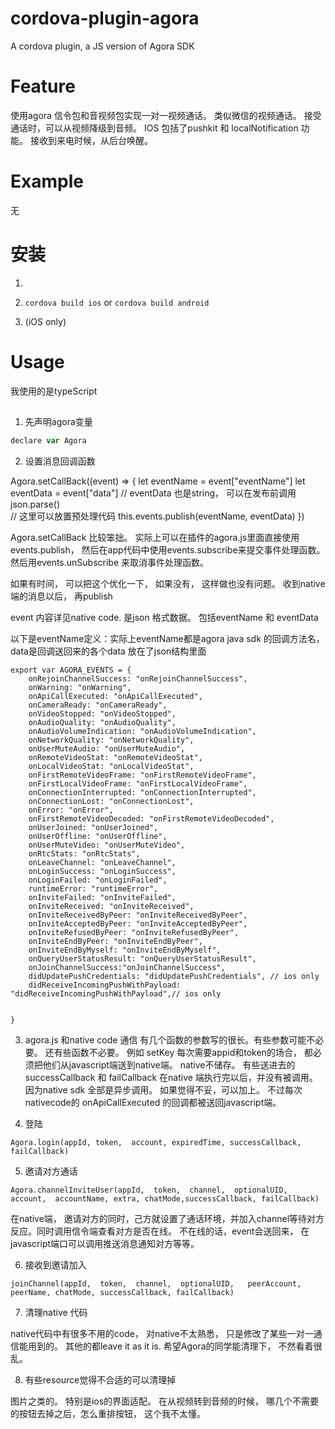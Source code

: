 # cordova-plugin-agora

A cordova plugin, a JS version of Agora SDK

# Feature

使用agora 信令包和音视频包实现一对一视频通话。 类似微信的视频通话。 接受通话时，可以从视频降级到音频。
IOS 包括了pushkit 和 localNotification 功能。 接收到来电时候，从后台唤醒。

# Example

无

# 安装

1. ```cordova plugin add cordova-plugin-agora  

2. ```cordova build ios``` or ```cordova build android```

3. (iOS only) 

# Usage
我使用的是typeScript

## 

1. 先声明agora变量


```Javascript
declare var Agora


```
2. 设置消息回调函数

Agora.setCallBack((event) => {
	 let eventName = event["eventName"]
     let eventData = event["data"] // eventData 也是string， 可以在发布前调用json.parse() 	
	// 这里可以放置预处理代码
	this.events.publish(eventName, eventData)
})



Agora.setCallBack 比较笨拙。 实际上可以在插件的agora.js里面直接使用events.publish， 然后在app代码中使用events.subscribe来提交事件处理函数。 然后用events.unSubscribe 来取消事件处理函数。 


如果有时间， 可以把这个优化一下， 如果没有， 这样做也没有问题。 收到native端的消息以后， 再publish

event 内容详见native code. 是json 格式数据。 包括eventName 和 eventData

以下是eventName定义：实际上eventName都是agora java sdk 的回调方法名， data是回调送回来的各个data 放在了json结构里面
```
export var AGORA_EVENTS = {
    onRejoinChannelSuccess: "onRejoinChannelSuccess",
    onWarning: "onWarning",
    onApiCallExecuted: "onApiCallExecuted",
    onCameraReady: "onCameraReady",
    onVideoStopped: "onVideoStopped",
    onAudioQuality: "onAudioQuality",
    onAudioVolumeIndication: "onAudioVolumeIndication",
    onNetworkQuality: "onNetworkQuality",
    onUserMuteAudio: "onUserMuteAudio",
    onRemoteVideoStat: "onRemoteVideoStat",
    onLocalVideoStat: "onLocalVideoStat",
    onFirstRemoteVideoFrame: "onFirstRemoteVideoFrame",
    onFirstLocalVideoFrame: "onFirstLocalVideoFrame",
    onConnectionInterrupted: "onConnectionInterrupted",
    onConnectionLost: "onConnectionLost",
    onError: "onError",
    onFirstRemoteVideoDecoded: "onFirstRemoteVideoDecoded",
    onUserJoined: "onUserJoined",
    onUserOffline: "onUserOffline",
    onUserMuteVideo: "onUserMuteVideo",
    onRtcStats: "onRtcStats",
    onLeaveChannel: "onLeaveChannel",
    onLoginSuccess: "onLoginSuccess",
    onLoginFailed: "onLoginFailed",
    runtimeError: "runtimeError",
    onInviteFailed: "onInviteFailed",
    onInviteReceived: "onInviteReceived",
    onInviteReceivedByPeer: "onInviteReceivedByPeer",
    onInviteAcceptedByPeer: "onInviteAcceptedByPeer",
    onInviteRefusedByPeer: "onInviteRefusedByPeer",
    onInviteEndByPeer: "onInviteEndByPeer",
    onInviteEndByMyself: "onInviteEndByMyself",
    onQueryUserStatusResult: "onQueryUserStatusResult",
    onJoinChannelSuccess:"onJoinChannelSuccess",
    didUpdatePushCredentials: "didUpdatePushCredentials", // ios only
    didReceiveIncomingPushWithPayload: "didReceiveIncomingPushWithPayload",// ios only


}

```


3. agora.js 和native code 通信
有几个函数的参数写的很长。有些参数可能不必要。
还有些函数不必要。 例如 setKey
 每次需要appid和token的场合， 都必须把他们从javascript端送到native端。 native不储存。 
有些送进去的successCallback 和 failCallback 在native 端执行完以后，并没有被调用。 因为native sdk 全部是异步调用。 如果觉得不妥，可以加上。 不过每次nativecode的 onApiCallExecuted 的回调都被送回javascript端。

4. 登陆
```
Agora.login(appId, token,  account, expiredTime, successCallback, failCallback)
```

5. 邀请对方通话
```
Agora.channelInviteUser(appId,  token,  channel,  optionalUID,   account,  accountName, extra, chatMode,successCallback, failCallback)
```
在native端， 邀请对方的同时，己方就设置了通话环境，并加入channel等待对方反应。同时调用信令端查看对方是否在线。 不在线的话，event会送回来， 在javascript端口可以调用推送消息通知对方等等。

6. 接收到邀请加入
```
joinChannel(appId,  token,  channel,  optionalUID,   peerAccount,  peerName, chatMode, successCallback, failCallback)

```

7. 清理native 代码

native代码中有很多不用的code， 对native不太熟悉， 只是修改了某些一对一通信能用到的。 其他的都leave it as it is. 希望Agora的同学能清理下， 不然看着很乱。


8. 有些resource觉得不合适的可以清理掉

图片之类的。 特别是ios的界面适配。 在从视频转到音频的时候， 哪几个不需要的按钮去掉之后，怎么重排按钮， 这个我不太懂。
